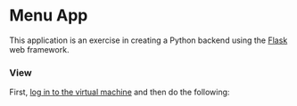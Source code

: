 # Menu App

This application is an exercise in creating a Python backend using the
[Flask](http://flask.pocoo.org/) web framework.

### View

First, [log in to the virtual machine](#) and then do the following:
